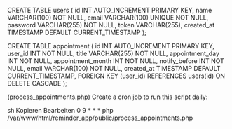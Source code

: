 CREATE TABLE users (
    id INT AUTO_INCREMENT PRIMARY KEY,
    name VARCHAR(100) NOT NULL,
    email VARCHAR(100) UNIQUE NOT NULL,
    password VARCHAR(255) NOT NULL,
    token VARCHAR(255),
    created_at TIMESTAMP DEFAULT CURRENT_TIMESTAMP
);

CREATE TABLE appointment (
    id INT AUTO_INCREMENT PRIMARY KEY,
    user_id INT NOT NULL,
    title VARCHAR(255) NOT NULL,
    appointment_day INT NOT NULL,
    appointment_month INT NOT NULL,
    notify_before INT NOT NULL,
    email VARCHAR(100) NOT NULL,
    created_at TIMESTAMP DEFAULT CURRENT_TIMESTAMP,
    FOREIGN KEY (user_id) REFERENCES users(id) ON DELETE CASCADE
);



(process_appointments.php)
Create a cron job to run this script daily:

sh
Kopieren
Bearbeiten
0 9 * * * php /var/www/html/reminder_app/public/process_appointments.php
